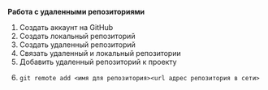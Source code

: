 **Работа с удаленными репозиториями**

1. Создать аккаунт на GitHub
2. Создать локальный репозиторий
3. Создать удаленный репозиторий
4. Связать удаленный и локальный репозитории
5. Добавить удаленный репозиторий к проекту
6. ```
   git remote add <имя для репозитория><url адрес репозитория в сети>
   ```

